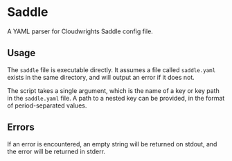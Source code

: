 # Saddle
A YAML parser for Cloudwrights Saddle config file.

## Usage

The `saddle` file is executable directly. It assumes a file called `saddle.yaml` exists in the same directory, and will output an error if it does not.

The script takes a single argument, which is the name of a key or key path in the `saddle.yaml` file. A path to a nested key can be provided, in the format of period-separated values.

## Errors

If an error is encountered, an empty string will be returned on stdout, and the error will be returned in stderr.
